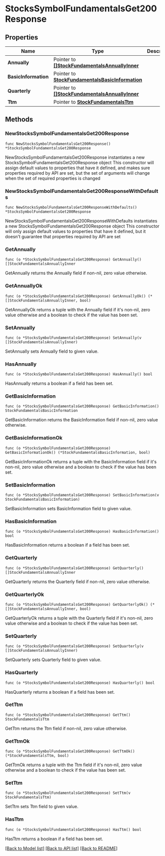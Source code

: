 # StocksSymbolFundamentalsGet200Response

## Properties

Name | Type | Description | Notes
------------ | ------------- | ------------- | -------------
**Annually** | Pointer to [**[]StockFundamentalsAnnuallyInner**](StockFundamentalsAnnuallyInner.md) |  | [optional] 
**BasicInformation** | Pointer to [**StockFundamentalsBasicInformation**](StockFundamentalsBasicInformation.md) |  | [optional] 
**Quarterly** | Pointer to [**[]StockFundamentalsAnnuallyInner**](StockFundamentalsAnnuallyInner.md) |  | [optional] 
**Ttm** | Pointer to [**StockFundamentalsTtm**](StockFundamentalsTtm.md) |  | [optional] 

## Methods

### NewStocksSymbolFundamentalsGet200Response

`func NewStocksSymbolFundamentalsGet200Response() *StocksSymbolFundamentalsGet200Response`

NewStocksSymbolFundamentalsGet200Response instantiates a new StocksSymbolFundamentalsGet200Response object
This constructor will assign default values to properties that have it defined,
and makes sure properties required by API are set, but the set of arguments
will change when the set of required properties is changed

### NewStocksSymbolFundamentalsGet200ResponseWithDefaults

`func NewStocksSymbolFundamentalsGet200ResponseWithDefaults() *StocksSymbolFundamentalsGet200Response`

NewStocksSymbolFundamentalsGet200ResponseWithDefaults instantiates a new StocksSymbolFundamentalsGet200Response object
This constructor will only assign default values to properties that have it defined,
but it doesn't guarantee that properties required by API are set

### GetAnnually

`func (o *StocksSymbolFundamentalsGet200Response) GetAnnually() []StockFundamentalsAnnuallyInner`

GetAnnually returns the Annually field if non-nil, zero value otherwise.

### GetAnnuallyOk

`func (o *StocksSymbolFundamentalsGet200Response) GetAnnuallyOk() (*[]StockFundamentalsAnnuallyInner, bool)`

GetAnnuallyOk returns a tuple with the Annually field if it's non-nil, zero value otherwise
and a boolean to check if the value has been set.

### SetAnnually

`func (o *StocksSymbolFundamentalsGet200Response) SetAnnually(v []StockFundamentalsAnnuallyInner)`

SetAnnually sets Annually field to given value.

### HasAnnually

`func (o *StocksSymbolFundamentalsGet200Response) HasAnnually() bool`

HasAnnually returns a boolean if a field has been set.

### GetBasicInformation

`func (o *StocksSymbolFundamentalsGet200Response) GetBasicInformation() StockFundamentalsBasicInformation`

GetBasicInformation returns the BasicInformation field if non-nil, zero value otherwise.

### GetBasicInformationOk

`func (o *StocksSymbolFundamentalsGet200Response) GetBasicInformationOk() (*StockFundamentalsBasicInformation, bool)`

GetBasicInformationOk returns a tuple with the BasicInformation field if it's non-nil, zero value otherwise
and a boolean to check if the value has been set.

### SetBasicInformation

`func (o *StocksSymbolFundamentalsGet200Response) SetBasicInformation(v StockFundamentalsBasicInformation)`

SetBasicInformation sets BasicInformation field to given value.

### HasBasicInformation

`func (o *StocksSymbolFundamentalsGet200Response) HasBasicInformation() bool`

HasBasicInformation returns a boolean if a field has been set.

### GetQuarterly

`func (o *StocksSymbolFundamentalsGet200Response) GetQuarterly() []StockFundamentalsAnnuallyInner`

GetQuarterly returns the Quarterly field if non-nil, zero value otherwise.

### GetQuarterlyOk

`func (o *StocksSymbolFundamentalsGet200Response) GetQuarterlyOk() (*[]StockFundamentalsAnnuallyInner, bool)`

GetQuarterlyOk returns a tuple with the Quarterly field if it's non-nil, zero value otherwise
and a boolean to check if the value has been set.

### SetQuarterly

`func (o *StocksSymbolFundamentalsGet200Response) SetQuarterly(v []StockFundamentalsAnnuallyInner)`

SetQuarterly sets Quarterly field to given value.

### HasQuarterly

`func (o *StocksSymbolFundamentalsGet200Response) HasQuarterly() bool`

HasQuarterly returns a boolean if a field has been set.

### GetTtm

`func (o *StocksSymbolFundamentalsGet200Response) GetTtm() StockFundamentalsTtm`

GetTtm returns the Ttm field if non-nil, zero value otherwise.

### GetTtmOk

`func (o *StocksSymbolFundamentalsGet200Response) GetTtmOk() (*StockFundamentalsTtm, bool)`

GetTtmOk returns a tuple with the Ttm field if it's non-nil, zero value otherwise
and a boolean to check if the value has been set.

### SetTtm

`func (o *StocksSymbolFundamentalsGet200Response) SetTtm(v StockFundamentalsTtm)`

SetTtm sets Ttm field to given value.

### HasTtm

`func (o *StocksSymbolFundamentalsGet200Response) HasTtm() bool`

HasTtm returns a boolean if a field has been set.


[[Back to Model list]](../README.md#documentation-for-models) [[Back to API list]](../README.md#documentation-for-api-endpoints) [[Back to README]](../README.md)


